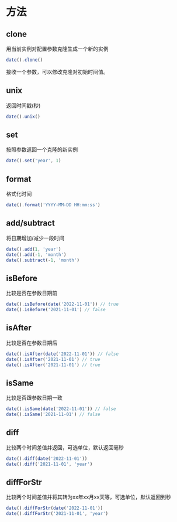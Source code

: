 # 方法

## clone
用当前实例对配置参数克隆生成一个新的实例
````js
date().clone()
````
接收一个参数，可以修改克隆对初始时间值。

## unix
返回时间戳(秒)
````js
date().unix()
````

## set
按照参数返回一个克隆的新实例
````js
date().set('year', 1)
````

## format
格式化时间
````js
date().format('YYYY-MM-DD HH:mm:ss')
````

## add/subtract
将日期增加/减少一段时间
````js
date().add(1, 'year')
date().add(-1, 'month')
date().subtract(-1, 'month')
````

## isBefore
比较是否在参数日期前
````js
date().isBefore(date('2022-11-01')) // true
date().isBefore('2021-11-01') // false
````

## isAfter
比较是否在参数日期后
````js
date().isAfter(date('2022-11-01')) // false
date().isAfter('2021-11-01') // true
date().isAfter('2021-11-01') // true
````

## isSame
比较是否跟参数日期一致
````js
date().isSame(date('2022-11-01')) // false
date().isSame('2021-11-01') // false
````

## diff
比较两个时间差值并返回，可选单位，默认返回毫秒
````js
date().diff(date('2022-11-01'))
date().diff('2021-11-01', 'year')
````

## diffForStr
比较两个时间差值并将其转为xx年xx月xx天等，可选单位，默认返回到秒
````js
date().diffForStr(date('2022-11-01'))
date().diffForStr('2021-11-01', 'year')
````

